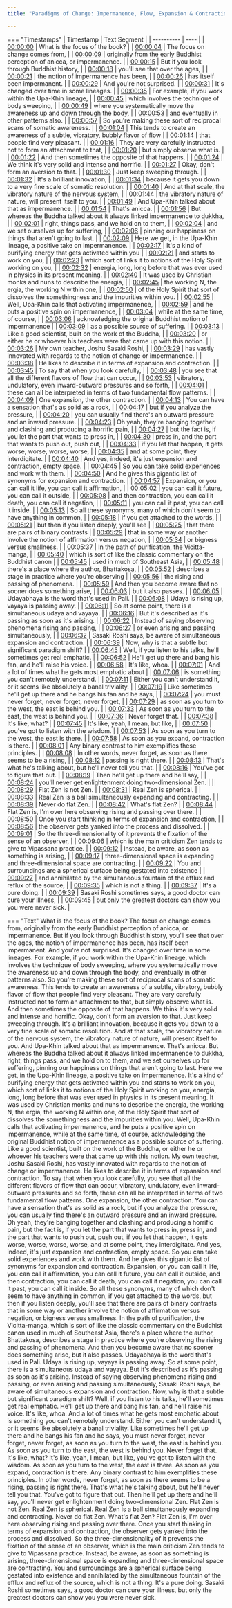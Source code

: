 ```yaml
---
title: "Paradigms of Change: Impermanence, Flow, Expansion & Contraction, Arising & Passing ~ Shinzen Young"

---
```

=== "Timestamps"
    | Timestamp | Text Segment |
    | ---------- | ----  |
    | [00:00:00](https://www.youtube.com/watch?v=uco6mSHmwJA&t=0) |  What is the focus of the book? |
    | [00:00:04](https://www.youtube.com/watch?v=uco6mSHmwJA&t=4) |  The focus on change comes from, |
    | [00:00:09](https://www.youtube.com/watch?v=uco6mSHmwJA&t=9) |  originally from the early Buddhist perception of anicca, or impermanence. |
    | [00:00:15](https://www.youtube.com/watch?v=uco6mSHmwJA&t=15) |  But if you look through Buddhist history, |
    | [00:00:18](https://www.youtube.com/watch?v=uco6mSHmwJA&t=18) |  you'll see that over the ages, |
    | [00:00:21](https://www.youtube.com/watch?v=uco6mSHmwJA&t=21) |  the notion of impermanence has been, |
    | [00:00:26](https://www.youtube.com/watch?v=uco6mSHmwJA&t=26) |  has itself been impermanent. |
    | [00:00:29](https://www.youtube.com/watch?v=uco6mSHmwJA&t=29) |  And you're not surprised. |
    | [00:00:31](https://www.youtube.com/watch?v=uco6mSHmwJA&t=31) |  It's changed over time in some lineages. |
    | [00:00:35](https://www.youtube.com/watch?v=uco6mSHmwJA&t=35) |  For example, if you work within the Upa-Khin lineage, |
    | [00:00:45](https://www.youtube.com/watch?v=uco6mSHmwJA&t=45) |  which involves the technique of body sweeping, |
    | [00:00:49](https://www.youtube.com/watch?v=uco6mSHmwJA&t=49) |  where you systematically move the awareness up and down through the body, |
    | [00:00:53](https://www.youtube.com/watch?v=uco6mSHmwJA&t=53) |  and eventually in other patterns also. |
    | [00:00:57](https://www.youtube.com/watch?v=uco6mSHmwJA&t=57) |  So you're making these sort of reciprocal scans of somatic awareness. |
    | [00:01:04](https://www.youtube.com/watch?v=uco6mSHmwJA&t=64) |  This tends to create an awareness of a subtle, vibratory, bubbly flavor of flow |
    | [00:01:14](https://www.youtube.com/watch?v=uco6mSHmwJA&t=74) |  that people find very pleasant. |
    | [00:01:16](https://www.youtube.com/watch?v=uco6mSHmwJA&t=76) |  They are very carefully instructed not to form an attachment to that, |
    | [00:01:20](https://www.youtube.com/watch?v=uco6mSHmwJA&t=80) |  but simply observe what is. |
    | [00:01:22](https://www.youtube.com/watch?v=uco6mSHmwJA&t=82) |  And then sometimes the opposite of that happens. |
    | [00:01:24](https://www.youtube.com/watch?v=uco6mSHmwJA&t=84) |  We think it's very solid and intense and horrific. |
    | [00:01:27](https://www.youtube.com/watch?v=uco6mSHmwJA&t=87) |  Okay, don't form an aversion to that. |
    | [00:01:30](https://www.youtube.com/watch?v=uco6mSHmwJA&t=90) |  Just keep sweeping through. |
    | [00:01:32](https://www.youtube.com/watch?v=uco6mSHmwJA&t=92) |  It's a brilliant innovation, |
    | [00:01:34](https://www.youtube.com/watch?v=uco6mSHmwJA&t=94) |  because it gets you down to a very fine scale of somatic resolution. |
    | [00:01:40](https://www.youtube.com/watch?v=uco6mSHmwJA&t=100) |  And at that scale, the vibratory nature of the nervous system, |
    | [00:01:44](https://www.youtube.com/watch?v=uco6mSHmwJA&t=104) |  the vibratory nature of nature, will present itself to you. |
    | [00:01:49](https://www.youtube.com/watch?v=uco6mSHmwJA&t=109) |  And Upa-Khin talked about that as impermanence. |
    | [00:01:54](https://www.youtube.com/watch?v=uco6mSHmwJA&t=114) |  That's anicca. |
    | [00:01:56](https://www.youtube.com/watch?v=uco6mSHmwJA&t=116) |  But whereas the Buddha talked about it always linked impermanence to dukkha, |
    | [00:02:01](https://www.youtube.com/watch?v=uco6mSHmwJA&t=121) |  right, things pass, and we hold on to them, |
    | [00:02:04](https://www.youtube.com/watch?v=uco6mSHmwJA&t=124) |  and we set ourselves up for suffering, |
    | [00:02:06](https://www.youtube.com/watch?v=uco6mSHmwJA&t=126) |  pinning our happiness on things that aren't going to last. |
    | [00:02:09](https://www.youtube.com/watch?v=uco6mSHmwJA&t=129) |  Here we get, in the Upa-Khin lineage, a positive take on impermanence. |
    | [00:02:17](https://www.youtube.com/watch?v=uco6mSHmwJA&t=137) |  It's a kind of purifying energy that gets activated within you |
    | [00:02:21](https://www.youtube.com/watch?v=uco6mSHmwJA&t=141) |  and starts to work on you, |
    | [00:02:23](https://www.youtube.com/watch?v=uco6mSHmwJA&t=143) |  which sort of links it to notions of the Holy Spirit working on you, |
    | [00:02:32](https://www.youtube.com/watch?v=uco6mSHmwJA&t=152) |  energia, long, long before that was ever used in physics in its present meaning. |
    | [00:02:40](https://www.youtube.com/watch?v=uco6mSHmwJA&t=160) |  It was used by Christian monks and nuns to describe the energia, |
    | [00:02:45](https://www.youtube.com/watch?v=uco6mSHmwJA&t=165) |  the working N, the ergia, the working N within one, |
    | [00:02:50](https://www.youtube.com/watch?v=uco6mSHmwJA&t=170) |  of the Holy Spirit that sort of dissolves the somethingness and the impurities within you. |
    | [00:02:55](https://www.youtube.com/watch?v=uco6mSHmwJA&t=175) |  Well, Upa-Khin calls that activating impermanence, |
    | [00:02:59](https://www.youtube.com/watch?v=uco6mSHmwJA&t=179) |  and he puts a positive spin on impermanence, |
    | [00:03:04](https://www.youtube.com/watch?v=uco6mSHmwJA&t=184) |  while at the same time, of course, |
    | [00:03:06](https://www.youtube.com/watch?v=uco6mSHmwJA&t=186) |  acknowledging the original Buddhist notion of impermanence |
    | [00:03:09](https://www.youtube.com/watch?v=uco6mSHmwJA&t=189) |  as a possible source of suffering. |
    | [00:03:13](https://www.youtube.com/watch?v=uco6mSHmwJA&t=193) |  Like a good scientist, built on the work of the Buddha, |
    | [00:03:20](https://www.youtube.com/watch?v=uco6mSHmwJA&t=200) |  or either he or whoever his teachers were that came up with this notion. |
    | [00:03:26](https://www.youtube.com/watch?v=uco6mSHmwJA&t=206) |  My own teacher, Joshu Sasaki Roshi, |
    | [00:03:29](https://www.youtube.com/watch?v=uco6mSHmwJA&t=209) |  has vastly innovated with regards to the notion of change or impermanence. |
    | [00:03:38](https://www.youtube.com/watch?v=uco6mSHmwJA&t=218) |  He likes to describe it in terms of expansion and contraction. |
    | [00:03:45](https://www.youtube.com/watch?v=uco6mSHmwJA&t=225) |  To say that when you look carefully, |
    | [00:03:48](https://www.youtube.com/watch?v=uco6mSHmwJA&t=228) |  you see that all the different flavors of flow that can occur, |
    | [00:03:53](https://www.youtube.com/watch?v=uco6mSHmwJA&t=233) |  vibratory, undulatory, even inward-outward pressures and so forth, |
    | [00:04:01](https://www.youtube.com/watch?v=uco6mSHmwJA&t=241) |  these can all be interpreted in terms of two fundamental flow patterns. |
    | [00:04:09](https://www.youtube.com/watch?v=uco6mSHmwJA&t=249) |  One expansion, the other contraction. |
    | [00:04:13](https://www.youtube.com/watch?v=uco6mSHmwJA&t=253) |  You can have a sensation that's as solid as a rock, |
    | [00:04:17](https://www.youtube.com/watch?v=uco6mSHmwJA&t=257) |  but if you analyze the pressure, |
    | [00:04:20](https://www.youtube.com/watch?v=uco6mSHmwJA&t=260) |  you can usually find there's an outward pressure and an inward pressure. |
    | [00:04:23](https://www.youtube.com/watch?v=uco6mSHmwJA&t=263) |  Oh yeah, they're banging together and clashing and producing a horrific pain, |
    | [00:04:27](https://www.youtube.com/watch?v=uco6mSHmwJA&t=267) |  but the fact is, if you let the part that wants to press in, |
    | [00:04:30](https://www.youtube.com/watch?v=uco6mSHmwJA&t=270) |  press in, and the part that wants to push out, push out, |
    | [00:04:33](https://www.youtube.com/watch?v=uco6mSHmwJA&t=273) |  if you let that happen, it gets worse, worse, worse, worse, |
    | [00:04:35](https://www.youtube.com/watch?v=uco6mSHmwJA&t=275) |  and at some point, they interdigitate. |
    | [00:04:40](https://www.youtube.com/watch?v=uco6mSHmwJA&t=280) |  And yes, indeed, it's just expansion and contraction, empty space. |
    | [00:04:45](https://www.youtube.com/watch?v=uco6mSHmwJA&t=285) |  So you can take solid experiences and work with them. |
    | [00:04:50](https://www.youtube.com/watch?v=uco6mSHmwJA&t=290) |  And he gives this gigantic list of synonyms for expansion and contraction. |
    | [00:04:57](https://www.youtube.com/watch?v=uco6mSHmwJA&t=297) |  Expansion, or you can call it life, you can call it affirmation, |
    | [00:05:02](https://www.youtube.com/watch?v=uco6mSHmwJA&t=302) |  you can call it future, you can call it outside, |
    | [00:05:08](https://www.youtube.com/watch?v=uco6mSHmwJA&t=308) |  and then contraction, you can call it death, you can call it negation, |
    | [00:05:11](https://www.youtube.com/watch?v=uco6mSHmwJA&t=311) |  you can call it past, you can call it inside. |
    | [00:05:13](https://www.youtube.com/watch?v=uco6mSHmwJA&t=313) |  So all these synonyms, many of which don't seem to have anything in common, |
    | [00:05:18](https://www.youtube.com/watch?v=uco6mSHmwJA&t=318) |  if you get attached to the words, |
    | [00:05:21](https://www.youtube.com/watch?v=uco6mSHmwJA&t=321) |  but then if you listen deeply, you'll see |
    | [00:05:25](https://www.youtube.com/watch?v=uco6mSHmwJA&t=325) |  that there are pairs of binary contrasts |
    | [00:05:29](https://www.youtube.com/watch?v=uco6mSHmwJA&t=329) |  that in some way or another involve the notion of affirmation versus negation, |
    | [00:05:34](https://www.youtube.com/watch?v=uco6mSHmwJA&t=334) |  or bigness versus smallness. |
    | [00:05:37](https://www.youtube.com/watch?v=uco6mSHmwJA&t=337) |  In the path of purification, the Vicitta-manga, |
    | [00:05:40](https://www.youtube.com/watch?v=uco6mSHmwJA&t=340) |  which is sort of like the classic commentary on the Buddhist canon |
    | [00:05:45](https://www.youtube.com/watch?v=uco6mSHmwJA&t=345) |  used in much of Southeast Asia, |
    | [00:05:48](https://www.youtube.com/watch?v=uco6mSHmwJA&t=348) |  there's a place where the author, Bhattakosa, |
    | [00:05:52](https://www.youtube.com/watch?v=uco6mSHmwJA&t=352) |  describes a stage in practice where you're observing |
    | [00:05:56](https://www.youtube.com/watch?v=uco6mSHmwJA&t=356) |  the rising and passing of phenomena. |
    | [00:05:59](https://www.youtube.com/watch?v=uco6mSHmwJA&t=359) |  And then you become aware that no sooner does something arise, |
    | [00:06:03](https://www.youtube.com/watch?v=uco6mSHmwJA&t=363) |  but it also passes. |
    | [00:06:05](https://www.youtube.com/watch?v=uco6mSHmwJA&t=365) |  Udayabhaya is the word that's used in Pali. |
    | [00:06:08](https://www.youtube.com/watch?v=uco6mSHmwJA&t=368) |  Udaya is rising up, vayaya is passing away. |
    | [00:06:11](https://www.youtube.com/watch?v=uco6mSHmwJA&t=371) |  So at some point, there is a simultaneous udaya and vayaya. |
    | [00:06:16](https://www.youtube.com/watch?v=uco6mSHmwJA&t=376) |  But it's described as it's passing as soon as it's arising. |
    | [00:06:22](https://www.youtube.com/watch?v=uco6mSHmwJA&t=382) |  Instead of saying observing phenomena rising and passing, |
    | [00:06:27](https://www.youtube.com/watch?v=uco6mSHmwJA&t=387) |  or even arising and passing simultaneously, |
    | [00:06:32](https://www.youtube.com/watch?v=uco6mSHmwJA&t=392) |  Sasaki Roshi says, be aware of simultaneous expansion and contraction. |
    | [00:06:39](https://www.youtube.com/watch?v=uco6mSHmwJA&t=399) |  Now, why is that a subtle but significant paradigm shift? |
    | [00:06:45](https://www.youtube.com/watch?v=uco6mSHmwJA&t=405) |  Well, if you listen to his talks, he'll sometimes get real emphatic. |
    | [00:06:52](https://www.youtube.com/watch?v=uco6mSHmwJA&t=412) |  He'll get up there and bang his fan, and he'll raise his voice. |
    | [00:06:58](https://www.youtube.com/watch?v=uco6mSHmwJA&t=418) |  It's like, whoa. |
    | [00:07:01](https://www.youtube.com/watch?v=uco6mSHmwJA&t=421) |  And a lot of times what he gets most emphatic about |
    | [00:07:06](https://www.youtube.com/watch?v=uco6mSHmwJA&t=426) |  is something you can't remotely understand. |
    | [00:07:11](https://www.youtube.com/watch?v=uco6mSHmwJA&t=431) |  Either you can't understand it, or it seems like absolutely a banal triviality. |
    | [00:07:19](https://www.youtube.com/watch?v=uco6mSHmwJA&t=439) |  Like sometimes he'll get up there and he bangs his fan and he says, |
    | [00:07:24](https://www.youtube.com/watch?v=uco6mSHmwJA&t=444) |  you must never forget, never forget, never forget, |
    | [00:07:29](https://www.youtube.com/watch?v=uco6mSHmwJA&t=449) |  as soon as you turn to the west, the east is behind you. |
    | [00:07:33](https://www.youtube.com/watch?v=uco6mSHmwJA&t=453) |  As soon as you turn to the east, the west is behind you. |
    | [00:07:36](https://www.youtube.com/watch?v=uco6mSHmwJA&t=456) |  Never forget that. |
    | [00:07:38](https://www.youtube.com/watch?v=uco6mSHmwJA&t=458) |  It's like, what? |
    | [00:07:45](https://www.youtube.com/watch?v=uco6mSHmwJA&t=465) |  It's like, yeah, I mean, but like, |
    | [00:07:50](https://www.youtube.com/watch?v=uco6mSHmwJA&t=470) |  you've got to listen with the wisdom. |
    | [00:07:53](https://www.youtube.com/watch?v=uco6mSHmwJA&t=473) |  As soon as you turn to the west, the east is there. |
    | [00:07:58](https://www.youtube.com/watch?v=uco6mSHmwJA&t=478) |  As soon as you expand, contraction is there. |
    | [00:08:01](https://www.youtube.com/watch?v=uco6mSHmwJA&t=481) |  Any binary contrast to him exemplifies these principles. |
    | [00:08:08](https://www.youtube.com/watch?v=uco6mSHmwJA&t=488) |  In other words, never forget, as soon as there seems to be a rising, |
    | [00:08:12](https://www.youtube.com/watch?v=uco6mSHmwJA&t=492) |  passing is right there. |
    | [00:08:13](https://www.youtube.com/watch?v=uco6mSHmwJA&t=493) |  That's what he's talking about, but he'll never tell you that. |
    | [00:08:16](https://www.youtube.com/watch?v=uco6mSHmwJA&t=496) |  You've got to figure that out. |
    | [00:08:19](https://www.youtube.com/watch?v=uco6mSHmwJA&t=499) |  Then he'll get up there and he'll say, |
    | [00:08:24](https://www.youtube.com/watch?v=uco6mSHmwJA&t=504) |  you'll never get enlightenment doing two-dimensional Zen. |
    | [00:08:29](https://www.youtube.com/watch?v=uco6mSHmwJA&t=509) |  Flat Zen is not Zen. |
    | [00:08:31](https://www.youtube.com/watch?v=uco6mSHmwJA&t=511) |  Real Zen is spherical. |
    | [00:08:33](https://www.youtube.com/watch?v=uco6mSHmwJA&t=513) |  Real Zen is a ball simultaneously expanding and contracting. |
    | [00:08:39](https://www.youtube.com/watch?v=uco6mSHmwJA&t=519) |  Never do flat Zen. |
    | [00:08:42](https://www.youtube.com/watch?v=uco6mSHmwJA&t=522) |  What's flat Zen? |
    | [00:08:44](https://www.youtube.com/watch?v=uco6mSHmwJA&t=524) |  Flat Zen is, I'm over here observing rising and passing over there. |
    | [00:08:50](https://www.youtube.com/watch?v=uco6mSHmwJA&t=530) |  Once you start thinking in terms of expansion and contraction, |
    | [00:08:56](https://www.youtube.com/watch?v=uco6mSHmwJA&t=536) |  the observer gets yanked into the process and dissolved. |
    | [00:09:01](https://www.youtube.com/watch?v=uco6mSHmwJA&t=541) |  So the three-dimensionality of it prevents the fixation of the sense of an observer, |
    | [00:09:06](https://www.youtube.com/watch?v=uco6mSHmwJA&t=546) |  which is the main criticism Zen tends to give to Vipassana practice. |
    | [00:09:12](https://www.youtube.com/watch?v=uco6mSHmwJA&t=552) |  Instead, be aware, as soon as something is arising, |
    | [00:09:17](https://www.youtube.com/watch?v=uco6mSHmwJA&t=557) |  three-dimensional space is expanding and three-dimensional space are contracting. |
    | [00:09:22](https://www.youtube.com/watch?v=uco6mSHmwJA&t=562) |  You and surroundings are a spherical surface being gestated into existence |
    | [00:09:27](https://www.youtube.com/watch?v=uco6mSHmwJA&t=567) |  and annihilated by the simultaneous fountain of the efflux and reflux of the source, |
    | [00:09:35](https://www.youtube.com/watch?v=uco6mSHmwJA&t=575) |  which is not a thing. |
    | [00:09:37](https://www.youtube.com/watch?v=uco6mSHmwJA&t=577) |  It's a pure doing. |
    | [00:09:39](https://www.youtube.com/watch?v=uco6mSHmwJA&t=579) |  Sasaki Roshi sometimes says, a good doctor can cure your illness, |
    | [00:09:45](https://www.youtube.com/watch?v=uco6mSHmwJA&t=585) |  but only the greatest doctors can show you you were never sick. |

=== "Text"
     What is the focus of the book? The focus on change comes from, originally from the early Buddhist perception of anicca, or impermanence. But if you look through Buddhist history, you'll see that over the ages, the notion of impermanence has been, has itself been impermanent. And you're not surprised. It's changed over time in some lineages. For example, if you work within the Upa-Khin lineage, which involves the technique of body sweeping, where you systematically move the awareness up and down through the body, and eventually in other patterns also. So you're making these sort of reciprocal scans of somatic awareness. This tends to create an awareness of a subtle, vibratory, bubbly flavor of flow that people find very pleasant. They are very carefully instructed not to form an attachment to that, but simply observe what is. And then sometimes the opposite of that happens. We think it's very solid and intense and horrific. Okay, don't form an aversion to that. Just keep sweeping through. It's a brilliant innovation, because it gets you down to a very fine scale of somatic resolution. And at that scale, the vibratory nature of the nervous system, the vibratory nature of nature, will present itself to you. And Upa-Khin talked about that as impermanence. That's anicca. But whereas the Buddha talked about it always linked impermanence to dukkha, right, things pass, and we hold on to them, and we set ourselves up for suffering, pinning our happiness on things that aren't going to last. Here we get, in the Upa-Khin lineage, a positive take on impermanence. It's a kind of purifying energy that gets activated within you and starts to work on you, which sort of links it to notions of the Holy Spirit working on you, energia, long, long before that was ever used in physics in its present meaning. It was used by Christian monks and nuns to describe the energia, the working N, the ergia, the working N within one, of the Holy Spirit that sort of dissolves the somethingness and the impurities within you. Well, Upa-Khin calls that activating impermanence, and he puts a positive spin on impermanence, while at the same time, of course, acknowledging the original Buddhist notion of impermanence as a possible source of suffering. Like a good scientist, built on the work of the Buddha, or either he or whoever his teachers were that came up with this notion. My own teacher, Joshu Sasaki Roshi, has vastly innovated with regards to the notion of change or impermanence. He likes to describe it in terms of expansion and contraction. To say that when you look carefully, you see that all the different flavors of flow that can occur, vibratory, undulatory, even inward-outward pressures and so forth, these can all be interpreted in terms of two fundamental flow patterns. One expansion, the other contraction. You can have a sensation that's as solid as a rock, but if you analyze the pressure, you can usually find there's an outward pressure and an inward pressure. Oh yeah, they're banging together and clashing and producing a horrific pain, but the fact is, if you let the part that wants to press in, press in, and the part that wants to push out, push out, if you let that happen, it gets worse, worse, worse, worse, and at some point, they interdigitate. And yes, indeed, it's just expansion and contraction, empty space. So you can take solid experiences and work with them. And he gives this gigantic list of synonyms for expansion and contraction. Expansion, or you can call it life, you can call it affirmation, you can call it future, you can call it outside, and then contraction, you can call it death, you can call it negation, you can call it past, you can call it inside. So all these synonyms, many of which don't seem to have anything in common, if you get attached to the words, but then if you listen deeply, you'll see that there are pairs of binary contrasts that in some way or another involve the notion of affirmation versus negation, or bigness versus smallness. In the path of purification, the Vicitta-manga, which is sort of like the classic commentary on the Buddhist canon used in much of Southeast Asia, there's a place where the author, Bhattakosa, describes a stage in practice where you're observing the rising and passing of phenomena. And then you become aware that no sooner does something arise, but it also passes. Udayabhaya is the word that's used in Pali. Udaya is rising up, vayaya is passing away. So at some point, there is a simultaneous udaya and vayaya. But it's described as it's passing as soon as it's arising. Instead of saying observing phenomena rising and passing, or even arising and passing simultaneously, Sasaki Roshi says, be aware of simultaneous expansion and contraction. Now, why is that a subtle but significant paradigm shift? Well, if you listen to his talks, he'll sometimes get real emphatic. He'll get up there and bang his fan, and he'll raise his voice. It's like, whoa. And a lot of times what he gets most emphatic about is something you can't remotely understand. Either you can't understand it, or it seems like absolutely a banal triviality. Like sometimes he'll get up there and he bangs his fan and he says, you must never forget, never forget, never forget, as soon as you turn to the west, the east is behind you. As soon as you turn to the east, the west is behind you. Never forget that. It's like, what? It's like, yeah, I mean, but like, you've got to listen with the wisdom. As soon as you turn to the west, the east is there. As soon as you expand, contraction is there. Any binary contrast to him exemplifies these principles. In other words, never forget, as soon as there seems to be a rising, passing is right there. That's what he's talking about, but he'll never tell you that. You've got to figure that out. Then he'll get up there and he'll say, you'll never get enlightenment doing two-dimensional Zen. Flat Zen is not Zen. Real Zen is spherical. Real Zen is a ball simultaneously expanding and contracting. Never do flat Zen. What's flat Zen? Flat Zen is, I'm over here observing rising and passing over there. Once you start thinking in terms of expansion and contraction, the observer gets yanked into the process and dissolved. So the three-dimensionality of it prevents the fixation of the sense of an observer, which is the main criticism Zen tends to give to Vipassana practice. Instead, be aware, as soon as something is arising, three-dimensional space is expanding and three-dimensional space are contracting. You and surroundings are a spherical surface being gestated into existence and annihilated by the simultaneous fountain of the efflux and reflux of the source, which is not a thing. It's a pure doing. Sasaki Roshi sometimes says, a good doctor can cure your illness, but only the greatest doctors can show you you were never sick.